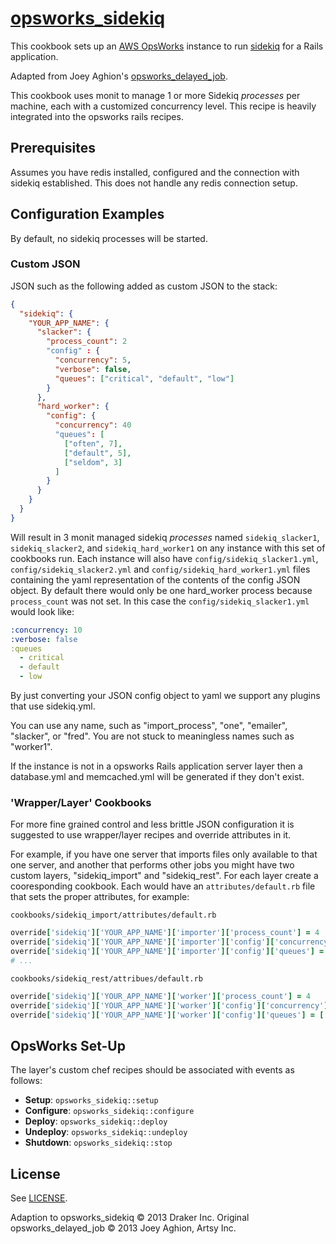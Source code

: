 [opsworks_sidekiq](https://github.com/drakerlabs/opsworks_sidekiq)
====================

This cookbook sets up an [AWS OpsWorks](http://aws.amazon.com/opsworks/) instance to run [sidekiq](http://sidekiq.org/) for a Rails application.

Adapted from Joey Aghion's [opsworks_delayed_job](https://github.com/joeyAghion/opsworks_delayed_job).


This cookbook uses monit to manage 1 or more Sidekiq *processes* per machine, each with a customized concurrency level. This recipe is heavily integrated into the opsworks rails recipes.

Prerequisites
-------------

Assumes you have redis installed, configured and the connection with sidekiq established. This does not handle any redis connection setup.

Configuration Examples
----------------------

By default, no sidekiq processes will be started.

### Custom JSON

JSON such as the following added as custom JSON to the stack:

```json
{
  "sidekiq": {
    "YOUR_APP_NAME": {
      "slacker": {
        "process_count": 2
        "config" : {
          "concurrency": 5,
          "verbose": false,
          "queues": ["critical", "default", "low"]
        }
      },
      "hard_worker": {
        "config": {
          "concurrency": 40
          "queues": [
            ["often", 7],
            ["default", 5],
            ["seldom", 3]
          ]
        }
      }
    }
  }
}
```

Will result in 3 monit managed sidekiq *processes* named `sidekiq_slacker1`, `sidekiq_slacker2`, and `sidekiq_hard_worker1` on any instance with this set of cookbooks run. Each instance will also have `config/sidekiq_slacker1.yml`, `config/sidekiq_slacker2.yml` and `config/sidekiq_hard_worker1.yml` files containing the yaml representation of the contents of the config JSON object. By default there would only be one hard_worker process because `process_count` was not set. In this case the `config/sidekiq_slacker1.yml` would look like:

```yaml
:concurrency: 10
:verbose: false
:queues
  - critical
  - default
  - low
```

By just converting your JSON config object to yaml we support any plugins that use sidekiq.yml.

You can use any name, such as "import_process", "one", "emailer", "slacker", or "fred". You are not stuck to meaningless names such as "worker1".

If the instance is not in a opsworks Rails application server layer then a database.yml and memcached.yml will be generated if they don't exist.

### 'Wrapper/Layer' Cookbooks

For more fine grained control and less brittle JSON configuration it is suggested to use wrapper/layer recipes and override attributes in it.

For example, if you have one server that imports files only available to that one server, and another that performs other jobs you might have two custom layers, "sidekiq_import" and "sidekiq_rest". For each layer create a cooresponding cookbook. Each would have an `attributes/default.rb` file that sets the proper attributes, for example:

`cookbooks/sidekiq_import/attributes/default.rb`

```ruby
override['sidekiq']['YOUR_APP_NAME']['importer']['process_count'] = 4
override['sidekiq']['YOUR_APP_NAME']['importer']['config']['concurrency'] = 20
override['sidekiq']['YOUR_APP_NAME']['importer']['config']['queues'] = ['import_csv', 'import_xml', 'import_json']
# ...

```

`cookbooks/sidekiq_rest/attribues/default.rb`

```ruby
override['sidekiq']['YOUR_APP_NAME']['worker']['process_count'] = 4
override['sidekiq']['YOUR_APP_NAME']['worker']['config']['concurrency'] = 40
override['sidekiq']['YOUR_APP_NAME']['worker']['config']['queues'] = ['cricital', 'default', 'low']
```


OpsWorks Set-Up
---------------

The layer's custom chef recipes should be associated with events as follows:

* **Setup**: `opsworks_sidekiq::setup`
* **Configure**: `opsworks_sidekiq::configure`
* **Deploy**: `opsworks_sidekiq::deploy`
* **Undeploy**: `opsworks_sidekiq::undeploy`
* **Shutdown**: `opsworks_sidekiq::stop`


License
-------

See [LICENSE](LICENSE).

Adaption to opsworks_sidekiq  &copy; 2013 Draker Inc.
Original opsworks_delayed_job &copy; 2013 Joey Aghion, Artsy Inc.
